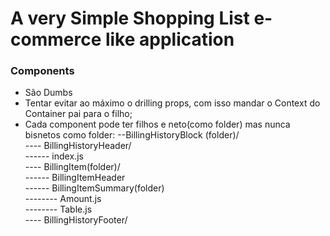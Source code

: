 # A very Simple Shopping List e-commerce like application

### Components

- São Dumbs
- Tentar evitar ao máximo o drilling props, com isso mandar o Context do Container pai para o filho;
- Cada component pode ter filhos e neto(como folder) mas nunca bisnetos como folder:
--BillingHistoryBlock (folder)/ \
---- BillingHistoryHeader/ \
------ index.js \
---- BillingItem(folder)/ \
------ BillingItemHeader\
------ BillingItemSummary(folder)\
-------- Amount.js\
-------- Table.js\
---- BillingHistoryFooter/ 

